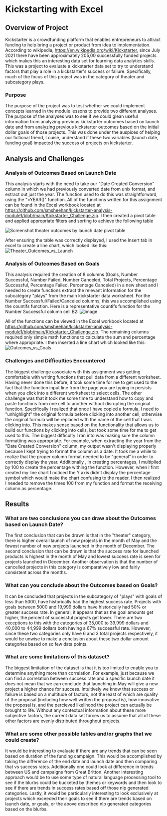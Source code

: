 # Kickstarting with Excel

## Overview of Project
Kickstarter is a crowdfunding platform that enables entrepreneurs to attract funding to help bring a project or product from idea to implementation.  According to wikipedia, https://en.wikipedia.org/wiki/Kickstarter, since July 2021 there have been approximately 205,00 successfully funded projects which makes this an interesting data set for learning data analytics skills.  This was a project to evaluate a kickstarter data set to try to understand factors that play a role in a kickstarter's success or failure.  Specifically, much of the focus of this project was in the category of theater and subcategory plays.

### Purpose
The purpose of the project was to test whether we could implement concepts learned in the module lessons to provide two different analyses.  The purpose of the analyses was to see if we could glean useful information from analyzing previous kickstarter outcomes based on launch date and from analyzing previous kickstarter outcomes based on the initial dollar goals of those projects.  This was done under the auspices of helping our fictional friend, Louise, understand if these two variables (launch date, funding goal) impacted the success of projects on kickstarter. 

## Analysis and Challenges

### Analysis of Outcomes Based on Launch Date
This analysis starts with the need to take our "Date Created Conversion" column in which we had previously converted date from unix format, and extract out just the year.  The function used to do this was straightforward, using the "=YEAR()" function.  All of the functions written for this assignment can be found in the Excel workbook located at https://github.com/smsheehan/kickstarter-analysis-module1/blob/main/Kickstarter_Challenge.zip.   I then created a pivot table and applied appropriate filters and sorting to achieve the following table

![Screenshot theater outcomes by launch date pivot table](https://user-images.githubusercontent.com/90977689/134785011-ee20e04a-6706-4f00-bd44-7e6028d69366.png)

After ensuring the table was correctly displayed, I used the Insert tab in excel to create a line chart, which looked like this:
![Theater_Outcomes_vs_Launch](https://user-images.githubusercontent.com/90977689/134559226-8e574f1b-e845-4e7d-ae7a-d84b7fc1c93e.png)

### Analysis of Outcomes Based on Goals
This analysis required the creation of 8 columns (Goals, Number Successful, Number Failed, Number Canceled, Total Projects, Percentage Successful, Percentage Failed, Percentage Canceled) in a new sheet and I needed to create functions extract the relevant information for the subcategory "plays" from the main kickstarter data worksheet.  For the Number Successful/Failed/Canceled columns, this was accomplished using the countifs function.  Here is a representative countifs function for the Number Successful column cell B2: ![image](https://user-images.githubusercontent.com/90977689/134780870-66dbb6fa-6003-4614-8f00-a67b0f5bf9fe.png)
 
All of the functions can be viewed in the Excel workbook located at https://github.com/smsheehan/kickstarter-analysis-module1/blob/main/Kickstarter_Challenge.zip.  The remaining columns required only simple math functions to calculate the sum and percentage where appropriate.  I then inserted a line chart which looked like this:
![Outcomes_vs_Goals](https://user-images.githubusercontent.com/90977689/134559406-56209a43-076c-488e-be03-b317aa12ef1b.png)

### Challenges and Difficulties Encountered
The biggest challenge associate with this assignment was getting comfortable with writing functions that pull data from a different worksheet.  Having never done this before, it took some time for me to get used to the fact that the function input line from the page you are typing in persists when you click into a different worksheet to select cells.  The other challenge was that it took me some time to understand how to copy and paste functions from one cell to another without disrupting the original function.  Specifically I realized that once I have copied a formula, I need to "unhighlight" the original formula before clicking into another cell, otherwise the original formula will be replaced with the name of the cell that I was clicking into.  This makes sense based on the functionality that allows us to build our functions by clicking into cells, but took some time for me to get used to this.  The biggest difficulty I ran into was making sure the column formatting was appropriate.  For example, when extracting the year from the "Date Created Conversion" column, my output wasn't displaying properly because I kept trying to format the column as a date.  It took me a while to realize that the proper column format needed to be  "general" in order to correctly display the year.  Additionally , in creating percentages, I multiplied by 100 to create the percentage withing the function.  However, when I first created my line chart I noticed the Y axis didn't display the percentage symbol which would make the chart confusing to the reader.  I then realized I needed to remove the times 100 from my function and format the receiving column as percentage.

## Results

### What are two conclusions you can draw about the Outcomes based on Launch Date?
The first conclusion that can be drawn is that in the "theater" category, there is higher overall launch of new projects in the month of May and the fewest number of new projects launched in the month of December.  The second conclusion that can be drawn is that the success rate for launched products is highest in the month of May and lowest success rate is seen for projects launched in December.  Another observation is that the number of cancelled projects in this category is comparatively low and fairly consistent across the months.

### What can you conclude about the Outcomes based on Goals?
It can be concluded that projects in the subcategory of "plays" with goals of less than 5000, have historically had the highest success rate.  Projects with goals between 5000 and 19,999 dollars have historically had 50% or greater success rate.  In general, it appears that as the goal amounts get higher, the percent of successful projects get lower.  There are two exceptions to this with the categories of 35,000 to 39,999 dollars and 40,000 to 44,999 dollars both having a 67% successful rate.  However, since these two categories only have 6 and 3 total projects respectively, it would be unwise to make a conclusion about these two dollar amount categories based on so few data points.  

### What are some limitations of this dataset?
The biggest limitation of the dataset is that it is too limited to enable you to determine anything more than correlation.  For example, just because we can find a correlation between success rate and a specific launch date it does not mean that we can conclude that launching in May will give a new project a higher chance for success.  Intuitively we know that success or failure is based on a multitude of factors, not the least of which are quality of the proposal (including how well written the proposal is), how innovative the proposal is, and the percieved likelihood the project can actually be brought to life.  Without any contextual information about these more subjective factors, the current data set forces us to assume that all of these other factors are evenly distributed throughout projects.

### What are some other possible tables and/or graphs that we could create?
It would be interesting to evaluate if there are any trends that can be seen based on duration of the funding campaign.  This would be accomplished by taking the difference of the end date and launch date and then comparing that vs success rates.  Additionally one could look at difference in trends between US and campaigns from Great Britton.  Another interesting approach would be to use some type of natural language processing tool to see if the blurbs could be bucketed by themes or keywords and then look to see if there are trends in success rates based off those nlp generated categories.  Lastly, it would be particularly interesting to look exclusively at projects which exceeded their goals to see if there are trends based on launch date, or goals, or the above described nlp generated categories based on the blurbs.  
